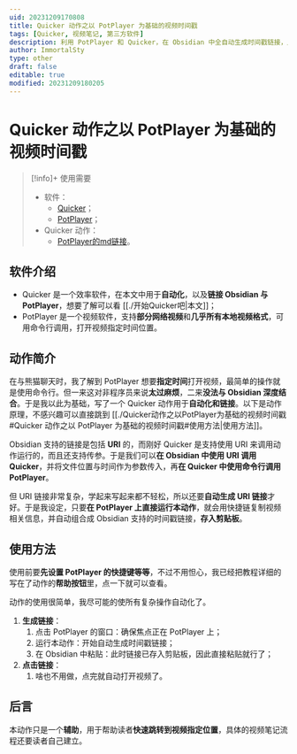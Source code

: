 ```yaml
---
uid: 20231209170808
title: Quicker 动作之以 PotPlayer 为基础的视频时间戳
tags: [Quicker, 视频笔记, 第三方软件]
description: 利用 PotPlayer 和 Quicker，在 Obsidian 中全自动生成时间戳链接，用于记录视频笔记。
author: ImmortalSty
type: other
draft: false
editable: true
modified: 20231209180205
---
```


# Quicker 动作之以 PotPlayer 为基础的视频时间戳

> [!info]+ 使用需要
>
> - 软件：
> 	- [Quicker](https://getquicker.net/)；
> 	- [PotPlayer](https://potplayer.daum.net/?lang=zh_CN)；
> - Quicker 动作：
> 	- [PotPlayer的md链接](https://getquicker.net/Sharedaction?code=e3058555-a8ad-4836-d6f4-08dbf7217f2d)。

## 软件介绍

- Quicker 是一个效率软件，在本文中用于**自动化**，以及**链接 Obsidian 与 PotPlayer**，想要了解可以看 [[./开始Quicker吧|本文]]；
- PotPlayer 是一个视频软件，支持**部分网络视频**和**几乎所有本地视频格式**，可用命令行调用，打开视频指定时间位置。

## 动作简介

在与熊猫聊天时，我了解到 PotPlayer 想要**指定时间**打开视频，最简单的操作就是使用命令行。但一来这对非程序员来说**太过麻烦**，二来**没法与 Obsidian 深度结合**。于是我以此为基础，写了一个 Quicker 动作用于**自动化和链接**。以下是动作原理，不感兴趣可以直接跳到 [[./Quicker动作之以PotPlayer为基础的视频时间戳#Quicker 动作之以 PotPlayer 为基础的视频时间戳#使用方法|使用方法]]。

Obsidian 支持的链接是包括 **URI** 的，而刚好 Quicker 是支持使用 URI 来调用动作运行的，而且还支持传参。于是我们可以**在 Obsidian 中使用 URI 调用 Quicker**，并将文件位置与时间作为参数传入，再**在 Quicker 中使用命令行调用 PotPlayer**。

但 URI 链接非常复杂，学起来写起来都不轻松，所以还要**自动生成 URI 链接**才好。于是我设定，只要**在 PotPlayer 上直接运行本动作**，就会用快捷链复制视频相关信息，并自动组合成 Obsidian 支持的时间戳链接，**存入剪贴板**。

## 使用方法

使用前要**先设置 PotPlayer 的快捷键等等**，不过不用怛心，我已经把教程详细的写在了动作的**帮助按钮**里，点一下就可以查看。

动作的使用很简单，我尽可能的使所有复杂操作自动化了。

1. **生成链接**：
	1. 点击 PotPlayer 的窗口：确保焦点正在 PotPlayer 上；
	2. 运行本动作：开始自动生成时间戳链接；
	3. 在 Obsidian 中粘贴：此时链接已存入剪贴板，因此直接粘贴就行了；
2. **点击链接**：
	1. 啥也不用做，点完就自动打开视频了。

## 后言

本动作只是一个**辅助**，用于帮助读者**快速跳转到视频指定位置**，具体的视频笔记流程还要读者自己建立。